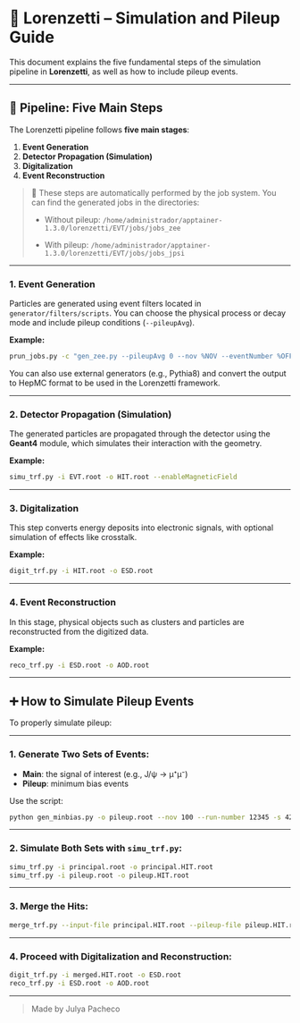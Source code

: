 # 🔧 Lorenzetti – Simulation and Pileup Guide

This document explains the five fundamental steps of the simulation pipeline in **Lorenzetti**, as well as how to include pileup events.

---

## 🧪 Pipeline: Five Main Steps

The Lorenzetti pipeline follows **five main stages**:

1. **Event Generation**
2. **Detector Propagation (Simulation)**
3. **Digitalization**
4. **Event Reconstruction**

> 🔹 These steps are automatically performed by the job system.
> You can find the generated jobs in the directories:
>
> * Without pileup:
>   `/home/administrador/apptainer-1.3.0/lorenzetti/EVT/jobs/jobs_zee`
>
> * With pileup:
>   `/home/administrador/apptainer-1.3.0/lorenzetti/EVT/jobs/jobs_jpsi`

---

### 1. Event Generation

Particles are generated using event filters located in `generator/filters/scripts`. You can choose the physical process or decay mode and include pileup conditions (`--pileupAvg`).

**Example:**

```bash
prun_jobs.py -c "gen_zee.py --pileupAvg 0 --nov %NOV --eventNumber %OFFSET -o %OUT -s %SEED" -nt 40 --nov $NOV --seed $SEED --novPerJob 200 -o EVT.root
```

You can also use external generators (e.g., Pythia8) and convert the output to HepMC format to be used in the Lorenzetti framework.

---

### 2. Detector Propagation (Simulation)

The generated particles are propagated through the detector using the **Geant4** module, which simulates their interaction with the geometry.

**Example:**

```bash
simu_trf.py -i EVT.root -o HIT.root --enableMagneticField
```

---

### 3. Digitalization

This step converts energy deposits into electronic signals, with optional simulation of effects like crosstalk.

**Example:**

```bash
digit_trf.py -i HIT.root -o ESD.root
```

---

### 4. Event Reconstruction

In this stage, physical objects such as clusters and particles are reconstructed from the digitized data.

**Example:**

```bash
reco_trf.py -i ESD.root -o AOD.root
```

---

## ➕ How to Simulate Pileup Events

To properly simulate pileup:

---

### 1. Generate Two Sets of Events:

* **Main**: the signal of interest (e.g., J/ψ → μ⁺μ⁻)
* **Pileup**: minimum bias events

Use the script:

```bash
python gen_minbias.py -o pileup.root --nov 100 --run-number 12345 -s 42 --pileup-avg 40 --pileup-sigma 5
```

---

### 2. Simulate Both Sets with `simu_trf.py`:

```bash
simu_trf.py -i principal.root -o principal.HIT.root
simu_trf.py -i pileup.root -o pileup.HIT.root
```

---

### 3. Merge the Hits:

```bash
merge_trf.py --input-file principal.HIT.root --pileup-file pileup.HIT.root -o merged.HIT.root --nov 100
```

---

### 4. Proceed with Digitalization and Reconstruction:

```bash
digit_trf.py -i merged.HIT.root -o ESD.root
reco_trf.py -i ESD.root -o AOD.root
```

---

> Made by Julya Pacheco

